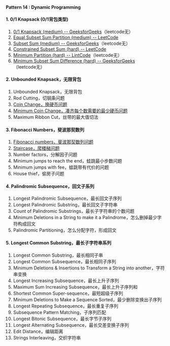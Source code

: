 #### Pattern 14 : Dynamic Programming
#### 1. 0/1 Knapsack (0/1背包类型)
1. [0/1 Knapsack (medium) -- GeeksforGeeks](https://www.geeksforgeeks.org/0-1-knapsack-problem-dp-10/)（leetcode无）
2. [Equal Subset Sum Partition (medium) -- LeetCode](https://leetcode.com/problems/partition-equal-subset-sum/)
3. [Subset Sum (medium) -- GeeksforGeeks](https://www.geeksforgeeks.org/subset-sum-problem-dp-25/)（leetcode无）
4. [Constrained Subset Sum (hard) -- LeetCode](https://leetcode.com/problems/constrained-subset-sum/)
5. [Minimum Partition (hard) -- LintCode](https://www.lintcode.com/problem/minimum-partition/description)（leetcode无）
6. [Minimum Subset Sum Difference (hard) -- GeeksforGeeks](https://www.geeksforgeeks.org/partition-a-set-into-two-subsets-such-that-the-difference-of-subset-sums-is-minimum/)（leetcode无）

#### 2. Unbounded Knapsack，无限背包
1. Unbounded Knapsack，无限背包
2. Rod Cutting，切钢条问题
3. [Coin Change，换硬币问题](https://leetcode-cn.com/problems/coin-change-2/)
4. [Minimum Coin Change，凑齐每个数需要的最少硬币问题](https://leetcode-cn.com/problems/coin-change/)
5. Maximum Ribbon Cut，丝带的最大值切法

#### 3. Fibonacci Numbers，斐波那契数列
1. [Fibonacci numbers，斐波那契数列问题](https://leetcode-cn.com/problems/fibonacci-number/)
2. [Staircase，爬楼梯问题](https://leetcode-cn.com/problems/climbing-stairs/)
3. Number factors，分解因子问题
4. Minimum jumps to reach the end，蛙跳最小步数问题
5. Minimum jumps with fee，蛙跳带有代价的问题
6. House thief，偷房子问题

#### 4. Palindromic Subsequence，回文子系列
1. Longest Palindromic Subsequence，最长回文子序列
2. Longest Palindromic Substring，最长回文子字符串
3. Count of Palindromic Substrings，最长子字符串的个数问题
4. Minimum Deletions in a String to make it a Palindrome，怎么删掉最少字符构成回文
5. Palindromic Partitioning，怎么分配字符，形成回文

#### 5. Longest Common Substring，最长子字符串系列
1. Longest Common Substring，最长相同子串
2. Longest Common Subsequence，最长相同子序列
3. Minimum Deletions & Insertions to Transform a String into another，字符串变换
4. Longest Increasing Subsequence，最长上升子序列
5. Maximum Sum Increasing Subsequence，最长上升子序列和
6. Shortest Common Super-sequence，最短超级子序列
7. Minimum Deletions to Make a Sequence Sorted，最少删除变换出子序列
8. Longest Repeating Subsequence，最长重复子序列
9. Subsequence Pattern Matching，子序列匹配
10. Longest Bitonic Subsequence，最长字节子序列
11. Longest Alternating Subsequence，最长交差变换子序列
12. Edit Distance，编辑距离
13. Strings Interleaving，交织字符串
